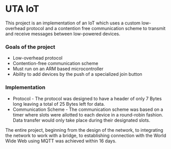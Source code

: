 # UTA IoT
This project is an implementation of an IoT which uses a custom low-overhead protocol and a contention free communication scheme to transmit and receive messages between low-powered devices.

### Goals of the project
- Low-overhead protocol
- Contention-free communication scheme
- Must run on an ARM based microcontroller
- Ability to add devices by the push of a specialized join button

### Implementation
- Protocol - The protocol was designed to have a header of only 7 Bytes long leaving a total of 25 Bytes left for data.
- Communication Scheme - The communication scheme was based on a timer where slots were allotted to each device in a round-robin fashion. Data transfer would only take place during their designated slots.

The entire project, beginning from the design of the network, to integrating the network to work with a bridge, to establishing connection with the World Wide Web using MQTT was achieved within 16 days.
